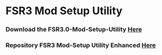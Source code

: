 # FSR3 Mod Setup Utility
### Download the FSR3.0-Mod-Setup-Utility [Here](https://modsfile.com/u5pt8tg3idom/FSR3_v2.7.16.rar.html)<br/>

### Repository FSR3 Mod-Setup Utility Enhanced [Here](https://github.com/P4TOLINO06/FSR3-Mod-Setup-Utility-Enhanced)